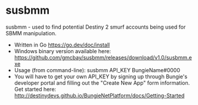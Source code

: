 # susbmm
susbmm - used to find potential Destiny 2 smurf accounts being used for SBMM manipulation. 

* Written in Go https://go.dev/doc/install
* Windows binary version available here: https://github.com/gmcbay/susbmm/releases/download/v1.0/susbmm.exe
* Usage (from command-line): susbmm API_KEY BungieName#0000
* You will have to get your own API_KEY by signing up through Bungie's developer portal and filling out the "Create New App" form information. Get started here: http://destinydevs.github.io/BungieNetPlatform/docs/Getting-Started
